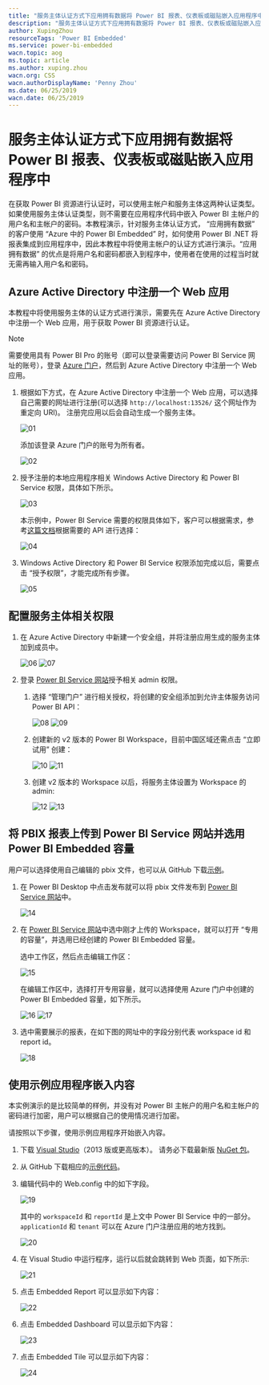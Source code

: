 ```yaml
---
title: "服务主体认证方式下应用拥有数据将 Power BI 报表、仪表板或磁贴嵌入应用程序中"
description: "服务主体认证方式下应用拥有数据将 Power BI 报表、仪表板或磁贴嵌入应用程序中"
author: XupingZhou
resourceTags: 'Power BI Embedded'
ms.service: power-bi-embedded
wacn.topic: aog
ms.topic: article
ms.author: xuping.zhou
wacn.org: CSS
wacn.authorDisplayName: 'Penny Zhou'
ms.date: 06/25/2019
wacn.date: 06/25/2019
---
```


# 服务主体认证方式下应用拥有数据将 Power BI 报表、仪表板或磁贴嵌入应用程序中

在获取 Power BI 资源进行认证时，可以使用主帐户和服务主体这两种认证类型。如果使用服务主体认证类型，则不需要在应用程序代码中嵌入 Power BI 主帐户的用户名和主帐户的密码。本教程演示，针对服务主体认证方式， “应用拥有数据” 的客户使用 “Azure 中的 Power BI Embedded” 时，如何使用 Power BI .NET 将报表集成到应用程序中，因此本教程中将使用主帐户的认证方式进行演示。“应用拥有数据” 的优点是将用户名和密码都嵌入到程序中，使用者在使用的过程当时就无需再输入用户名和密码。

## Azure Active Directory 中注册一个 Web 应用

本教程中将使用服务主体的认证方式进行演示，需要先在 Azure Active Directory 中注册一个 Web 应用，用于获取 Power BI 资源进行认证。

> [!NOTE]
> 需要使用具有 Power BI Pro 的账号（即可以登录需要访问 Power BI Service 网址的账号），登录 [Azure 门户](https://portal.azure.cn)，然后到 Azure Active Directory 中注册一个 Web 应用。

1. 根据如下方式，在 Azure Active Directory 中注册一个 Web 应用，可以选择自己需要的网址进行注册(可以选择 `http://localhost:13526/` 这个网址作为重定向 URI)。
注册完应用以后会自动生成一个服务主体。

    ![01](media/aog-power-bi-embedded-howto-integrate-reports-into-application-with-service-principal/01.png)

    添加该登录 Azure 门户的账号为所有者。

    ![02](media/aog-power-bi-embedded-howto-integrate-reports-into-application-with-service-principal/02.png)

2. 授予注册的本地应用程序相关 Windows Active Directory 和 Power BI Service 权限，具体如下所示。

    ![03](media/aog-power-bi-embedded-howto-integrate-reports-into-application-with-service-principal/03.png)

    本示例中，Power BI Service 需要的权限具体如下，客户可以根据需求，参考[这篇文档](https://docs.microsoft.com/en-us/rest/api/power-bi/reports/getreportingroup)根据需要的 API 进行选择：

    ![04](media/aog-power-bi-embedded-howto-integrate-reports-into-application-with-service-principal/04.png)

3. Windows Active Directory 和 Power BI Service 权限添加完成以后，需要点击 “授予权限”，才能完成所有步骤。

    ![05](media/aog-power-bi-embedded-howto-integrate-reports-into-application-with-service-principal/05.png)

## 配置服务主体相关权限

1. 在 Azure Active Directory 中新建一个安全组，并将注册应用生成的服务主体加到成员中。

    ![06](media/aog-power-bi-embedded-howto-integrate-reports-into-application-with-service-principal/06.png)
    ![07](media/aog-power-bi-embedded-howto-integrate-reports-into-application-with-service-principal/07.png)

2. 登录 [Power BI Service 网站](https://app.powerbi.cn)授予相关 admin 权限。

    1. 选择 “管理门户” 进行相关授权，将创建的安全组添加到允许主体服务访问 Power BI API：

        ![08](media/aog-power-bi-embedded-howto-integrate-reports-into-application-with-service-principal/08.png)
        ![09](media/aog-power-bi-embedded-howto-integrate-reports-into-application-with-service-principal/09.png)

    2. 创建新的 v2 版本的 Power BI Workspace，目前中国区域还需点击 “立即试用” 创建：

        ![10](media/aog-power-bi-embedded-howto-integrate-reports-into-application-with-service-principal/10.png)
        ![11](media/aog-power-bi-embedded-howto-integrate-reports-into-application-with-service-principal/11.png)

    3. 创建 v2 版本的 Workspace 以后，将服务主体设置为 Workspace 的 admin:

        ![12](media/aog-power-bi-embedded-howto-integrate-reports-into-application-with-service-principal/12.png)
        ![13](media/aog-power-bi-embedded-howto-integrate-reports-into-application-with-service-principal/13.png)

## 将 PBIX 报表上传到 Power BI Service 网站并选用 Power BI Embedded 容量

用户可以选择使用自己编辑的 pbix 文件，也可以从 GitHub 下载[示例](https://github.com/Microsoft/powerbi-desktop-samples)。

1. 在 Power BI Desktop 中点击发布就可以将 pbix 文件发布到 [Power BI Service 网站](https://app.powerbi.cn)中。

    ![14](media/aog-power-bi-embedded-howto-integrate-reports-into-application-with-service-principal/14.png)

2. 在 [Power BI Service 网站](https://app.powerbi.cn)中选中刚才上传的 Workspace，就可以打开 “专用的容量”，并选用已经创建的 Power BI Embedded 容量。

    选中工作区，然后点击编辑工作区：

    ![15](media/aog-power-bi-embedded-howto-integrate-reports-into-application-with-service-principal/15.png)

    在编辑工作区中，选择打开专用容量，就可以选择使用 Azure 门户中创建的 Power BI Embedded 容量，如下所示。

    ![16](media/aog-power-bi-embedded-howto-integrate-reports-into-application-with-service-principal/16.png)
    ![17](media/aog-power-bi-embedded-howto-integrate-reports-into-application-with-service-principal/17.png)

3. 选中需要展示的报表，在如下图的网址中的字段分别代表 workspace id 和 report id。

    ![18](media/aog-power-bi-embedded-howto-integrate-reports-into-application-with-service-principal/18.png)

## 使用示例应用程序嵌入内容

本实例演示的是比较简单的样例，并没有对 Power BI 主帐户的用户名和主帐户的密码进行加密，用户可以根据自己的使用情况进行加密。

请按照以下步骤，使用示例应用程序开始嵌入内容。

1. 下载 [Visual Studio](https://www.visualstudio.com/)（2013 版或更高版本）。 请务必下载最新版 [NuGet 包](https://www.nuget.org/profiles/powerbi)。

2. 从 GitHub 下载相应的[示例代码](https://github.com/XupingZhou/ServicePrinciple-App-Owns-Data)。

3. 编辑代码中的 Web.config 中的如下字段。

    ![19](media/aog-power-bi-embedded-howto-integrate-reports-into-application-with-service-principal/19.png)

    其中的 `workspaceId` 和 `reportId` 是上文中 Power BI Service 中的一部分。`applicationId` 和 `tenant` 可以在 Azure 门户注册应用的地方找到。

    ![20](media/aog-power-bi-embedded-howto-integrate-reports-into-application-with-service-principal/20.png)

4. 在 Visual Studio 中运行程序，运行以后就会跳转到 Web 页面，如下所示:

    ![21](media/aog-power-bi-embedded-howto-integrate-reports-into-application-with-service-principal/21.png)

5. 点击 Embedded Report 可以显示如下内容：

    ![22](media/aog-power-bi-embedded-howto-integrate-reports-into-application-with-service-principal/22.png)

6. 点击 Embedded Dashboard 可以显示如下内容：

    ![23](media/aog-power-bi-embedded-howto-integrate-reports-into-application-with-service-principal/23.png)

7. 点击 Embedded Tile 可以显示如下内容：

    ![24](media/aog-power-bi-embedded-howto-integrate-reports-into-application-with-service-principal/24.png)

